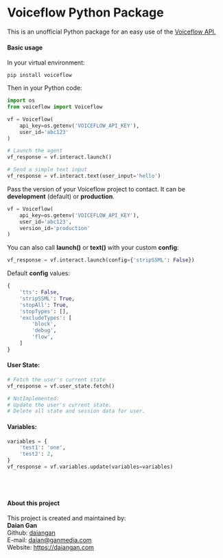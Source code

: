 # Voiceflow Python Package

This is an unofficial Python package for an easy use of the [Voiceflow API.](https://www.voiceflow.com/api/dialog-manager)

#### Basic usage
In your virtual environment:
```text
pip install voiceflow
```
Then in your Python code:
```python
import os
from voiceflow import Voiceflow

vf = Voiceflow(
    api_key=os.getenv('VOICEFLOW_API_KEY'),
    user_id='abc123'
)

# Launch the agent
vf_response = vf.interact.launch()

# Send a simple text input
vf_response = vf.interact.text(user_input='hello')


```
Pass the version of your Voiceflow project to contact.
It can be __development__ (default) or __production__.
```python
vf = Voiceflow(
    api_key=os.getenv('VOICEFLOW_API_KEY'),
    user_id='abc123',
    version_id='production'
)
```

You can also call __launch()__ or __text()__ with your custom
__config__:
```python
vf_response = vf.interact.launch(config={'stripSSML': False})
```
Default __config__ values:
```python
{
    'tts': False,
    'stripSSML': True,
    'stopAll': True,
    'stopTypes': [],
    'excludeTypes': [
        'block',
        'debug',
        'flow',
    ]
}
```

#### User State:
```python
# Fetch the user's current state
vf_response = vf.user_state.fetch()

# NotImplemented:
# Update the user's current state.
# Delete all state and session data for user.
```

#### Variables:
```python
variables = {
    'test1': 'one',
    'test2': 2,
}
vf_response = vf.variables.update(variables=variables)
```

<br>
<br>

#### About this project

This project is created and maintained by:
<br>
__Daian Gan__  
Github: [daiangan](https://github.com/daiangan)  
E-mail: daian@ganmedia.com  
Website: https://daiangan.com  

